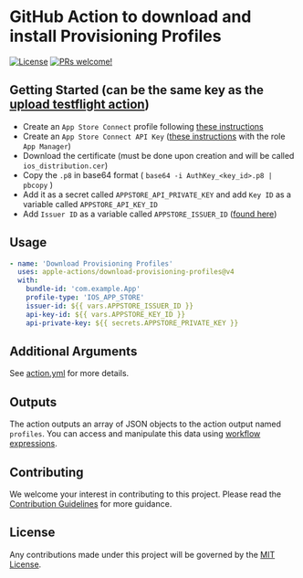 # GitHub Action to download and install Provisioning Profiles

[![License](https://img.shields.io/badge/license-MIT-green.svg?style=flat)](LICENSE)
[![PRs welcome!](https://img.shields.io/badge/PRs-welcome-brightgreen.svg)](CONTRIBUTING.md)

## Getting Started (can be the same key as the [upload testflight action](https://github.com/Apple-Actions/upload-testflight-build/blob/master/README.md#getting-started))

* Create an `App Store Connect` profile following [these instructions](https://developer.apple.com/help/account/provisioning-profiles/create-a-development-provisioning-profile/)
* Create an `App Store Connect API Key` ([these instructions](https://developer.apple.com/documentation/appstoreconnectapi/creating-api-keys-for-app-store-connect-api) with the role `App Manager`)
* Download the certificate (must be done upon creation and will be called `ios_distribution.cer`)
* Copy the `.p8` in base64 format ( `base64 -i AuthKey_<key_id>.p8 | pbcopy` )
* Add it as a secret called `APPSTORE_API_PRIVATE_KEY` and add `Key ID` as a variable called `APPSTORE_API_KEY_ID`
* Add `Issuer ID` as a variable called `APPSTORE_ISSUER_ID` ([found here](https://appstoreconnect.apple.com/access/integrations/api))

## Usage

```yaml
- name: 'Download Provisioning Profiles'
  uses: apple-actions/download-provisioning-profiles@v4
  with:
    bundle-id: 'com.example.App'
    profile-type: 'IOS_APP_STORE'
    issuer-id: ${{ vars.APPSTORE_ISSUER_ID }}
    api-key-id: ${{ vars.APPSTORE_KEY_ID }}
    api-private-key: ${{ secrets.APPSTORE_PRIVATE_KEY }}
```

## Additional Arguments

See [action.yml](action.yml) for more details.

## Outputs

The action outputs an array of JSON objects to the action output named `profiles`.  You can access and manipulate this data using [workflow expressions](https://help.github.com/en/actions/automating-your-workflow-with-github-actions/contexts-and-expression-syntax-for-github-actions#steps-context).

## Contributing

We welcome your interest in contributing to this project. Please read the [Contribution Guidelines](CONTRIBUTING.md) for more guidance.

## License

Any contributions made under this project will be governed by the [MIT License](LICENSE).
